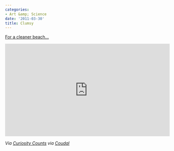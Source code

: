 ```yaml
---
categories:
- Art &amp; Science
date: '2011-03-30'
title: Clumsy
---
```


<a href="http://vimeo.com/21075348">For a cleaner beach...</a>

<p align="center"><iframe src="https://player.vimeo.com/video/21075348?portrait=0" width="540" height="304" frameborder="0"></iframe></p>

<em>Via <a href="http://curiositycounts.com/post/4043285081/clumsy-ingenious-surfrider-foundation-psa-for">Curiosity Counts</a> via <a href="http://coudal.com/">Coudal</a></em>